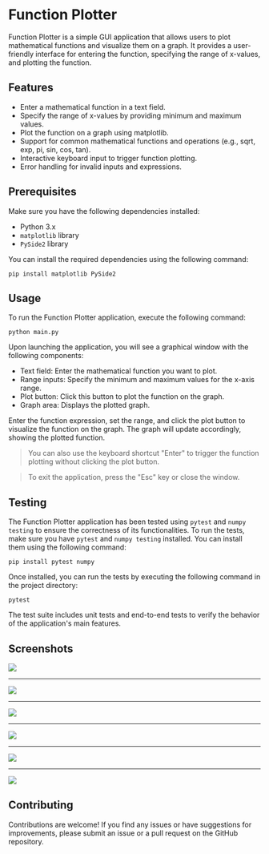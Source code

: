 # Function Plotter

Function Plotter is a simple GUI application that allows users to plot mathematical functions and visualize them on a graph. It provides a user-friendly interface for entering the function, specifying the range of x-values, and plotting the function.

## Features

- Enter a mathematical function in a text field.
- Specify the range of x-values by providing minimum and maximum values.
- Plot the function on a graph using matplotlib.
- Support for common mathematical functions and operations (e.g., sqrt, exp, pi, sin, cos, tan).
- Interactive keyboard input to trigger function plotting.
- Error handling for invalid inputs and expressions.

## Prerequisites

Make sure you have the following dependencies installed:

- Python 3.x
- `matplotlib` library
- `PySide2` library

You can install the required dependencies using the following command:

```shell
pip install matplotlib PySide2
```

## Usage

To run the Function Plotter application, execute the following command:

```shell
python main.py
```

Upon launching the application, you will see a graphical window with the following components:

- Text field: Enter the mathematical function you want to plot.
- Range inputs: Specify the minimum and maximum values for the x-axis range.
- Plot button: Click this button to plot the function on the graph.
- Graph area: Displays the plotted graph.

Enter the function expression, set the range, and click the plot button to visualize the function on the graph. The graph will update accordingly, showing the plotted function.

>You can also use the keyboard shortcut "Enter" to trigger the function plotting without clicking the plot button.

>To exit the application, press the "Esc" key or close the window.

## Testing

The Function Plotter application has been tested using `pytest` and `numpy testing` to ensure the correctness of its functionalities. To run the tests, make sure you have `pytest` and `numpy testing` installed. You can install them using the following command:

```shell
pip install pytest numpy
```

Once installed, you can run the tests by executing the following command in the project directory:

```shell
pytest
```

The test suite includes unit tests and end-to-end tests to verify the behavior of the application's main features.

## Screenshots

![](assets/2023-07-18-06-23-01.png)

<hr>

![](assets/2023-07-18-06-24-04.png)

<hr>

![](assets/2023-07-18-06-24-49.png)

<hr>

![](assets/2023-07-18-06-25-26.png)

<hr>

![](assets/2023-07-18-06-26-07.png)

<hr>

![](assets/2023-07-18-06-27-22.png)

## Contributing

Contributions are welcome! If you find any issues or have suggestions for improvements, please submit an issue or a pull request on the GitHub repository.
